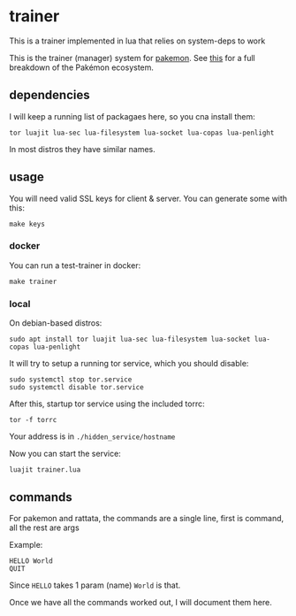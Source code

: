 # trainer

This is a trainer implemented in lua that relies on system-deps to work

This is the trainer (manager) system for [pakemon](https://github.com/notnullgames/pakemon). See [this](https://github.com/notnullgames/pakemon/wiki/Projects) for a full breakdown of the Pakémon ecosystem.


## dependencies

I will keep a running list of packagaes here, so you cna install them:

```
tor luajit lua-sec lua-filesystem lua-socket lua-copas lua-penlight
```

In most distros they have similar names.


## usage

You will need valid SSL keys for client & server. You can generate some with this:

```
make keys
```


### docker

You can run a test-trainer in docker:

```
make trainer
```


### local

On debian-based distros:

```
sudo apt install tor luajit lua-sec lua-filesystem lua-socket lua-copas lua-penlight
```

It will try to setup a running tor service, which you should disable:

```
sudo systemctl stop tor.service
sudo systemctl disable tor.service
```


After this, startup tor service using the included torrc:

```
tor -f torrc
```

Your address is in `./hidden_service/hostname`

Now you can start the service:

```
luajit trainer.lua
```

## commands

For pakemon and rattata, the commands are a single line, first is command, all the rest are args

Example:

```
HELLO World
QUIT
```

Since `HELLO` takes 1 param (name) `World` is that.

Once we have all the commands worked out, I will document them here.

